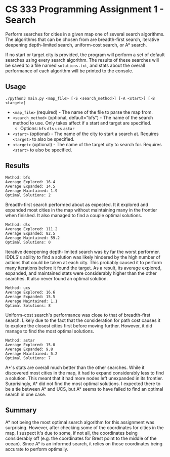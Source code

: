 # CS 333 Programming Assignment 1 - Search
Perform searches for cities in a given map one of several search algorithms. The algorithms that can be chosen from are breadth-first search, iterative deepening depth-limited search, uniform-cost search, or A* search.

If no start or target city is provided, the program will perform a set of default searches using every search algorithm. The results of these searches will be saved to a file named `solutions.txt`, and stats about the overall performance of each algorithm will be printed to the console.

## Usage
`./python3 main.py <map_file> [-S <search_method>] [-A <start>] [-B <target>]`

* `<map_file>` (required) - The name of the file to parse the map from.
* `<search_method>` (optional, default="bfs") - The name of the search method to use. Only takes affect if a start and target are specified.  
    * Options: `bfs` `dls` `ucs` `astar`
* `<start>` (optional) - The name of the city to start a search at. Requires `<target>` to also be specified.
* `<target>` (optional) - The name of the target city to search for. Requires `<start>` to also be specified.

## Results
```
Method: bfs
Average Explored: 16.4
Average Expanded: 14.5
Average Maintained: 1.9
Optimal Solutions: 2
```

Breadth-first search performed about as expected. It it explored and expanded most cities in the map without maintaining many in the frontier when finished. It also managed to find a couple optimal solutions.

```
Method: dls
Average Explored: 111.2
Average Expanded: 82.5
Average Maintained: 59.2
Optimal Solutions: 0
```

Iterative deeepening depth-limited search was by far the worst performer. IDDLS's ability to find a solution was likely hindered by the high number of actions that could be taken at each city. This probably caused it to perform many iterations before it found the target. As a result, its average explored, expanded, and maintained stats were considerably higher than the other searches. It also never found an optimal solution.

```
Method: ucs
Average Explored: 16.6
Average Expanded: 15.5
Average Maintained: 1.1
Optimal Solutions: 8
```
Uniform-cost search's performance was close to that of breadth-first search. Likely due to the fact that the consideration for path cost causes it to explore the closest cities first before moving further. However, it did manage to find the most optimal solutions.

```
Method: astar
Average Explored: 15.0
Average Expanded: 9.8
Average Maintained: 5.2
Optimal Solutions: 7
```
A*'s stats are overall much better than the other searches. While it discovered most cities in the map, it had to expand considerably less to find a solution. This meant that it had more nodes left unexpanded in its frontier. Surprisingly, A* did not find the most optimal solutions. I expected there to be a tie between A* and UCS, but A* seems to have failed to find an optimal search in one case.

## Summary
A* not being the most optimal search algorithm for this assignment was surprising. However, after checking some of the coordinates for cities in the map, I suspect it's due to some, if not all, the coordinates being considerably off (e.g. the coordinates for Brest point to the middle of the ocean). Since A* is an informed search, it relies on those coordinates being accurate to perform optimally.
